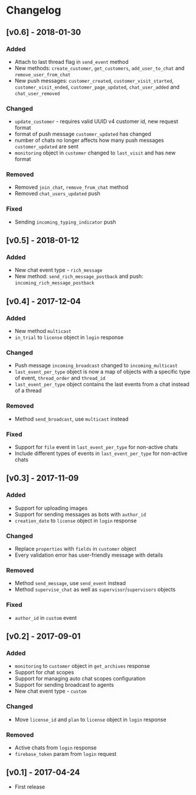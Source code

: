 # Changelog

## [v0.6] - 2018-01-30

### Added
- Attach to last thread flag in `send_event` method
- New methods: `create_customer`, `get_customers`, `add_user_to_chat` and `remove_user_from_chat`
- New push messages: `customer_created`, `customer_visit_started`, `customer_visit_ended`, `customer_page_updated`, `chat_user_added` and `chat_user_removed`

### Changed
- `update_customer` - requires valid UUID v4 customer id, new request format
- format of push message `customer_updated` has changed
- number of chats no longer affects how many push messages `customer_updated` are sent
- `monitoring` object in `customer` changed to `last_visit` and has new format

### Removed
- Removed `join_chat`, `remove_from_chat` method
- Removed `chat_users_updated` push

### Fixed
- Sending `incoming_typing_indicator` push

## [v0.5] - 2018-01-12

### Added
- New chat event type - `rich_message`
- New method: `send_rich_message_postback` and push: `incoming_rich_message_postback`

## [v0.4] - 2017-12-04

### Added
- New method `multicast`
- `in_trial` to `license` object in `login` response

### Changed
- Push message `incoming_broadcast` changed to `incoming_multicast`
- `last_event_per_type` object is now a map of objects with a specific type of event, `thread_order` and `thread_id`
- `last_event_per_type` object contains the last events from a chat instead of a thread

### Removed
- Method `send_broadcast`, use `multicast` instead

### Fixed
- Support for `file` event in `last_event_per_type` for non-active chats
- Include different types of events in `last_event_per_type` for non-active chats

## [v0.3] - 2017-11-09

### Added
- Support for uploading images
- Support for sending messages as bots with `author_id`
- `creation_date` to `license` object in `login` response

### Changed
- Replace `properties` with `fields` in `customer` object
- Every validation error has user-friendly message with details

### Removed
- Method `send_message`, use `send_event` instead
- Method `supervise_chat` as well as `supervisor`/`supervisors` objects

### Fixed
 - `author_id` in `custom` event

## [v0.2] - 2017-09-01

### Added
- `monitoring` to `customer` object in `get_archives` response
- Support for chat scopes
- Support for managing auto chat scopes configuration
- Support for sending broadcast to agents
- New chat event type - `custom`

### Changed
- Move `license_id` and `plan` to `license` object in `login` response

### Removed
- Active chats from `login` response
- `firebase_token` param from `login` request

## [v0.1] - 2017-04-24

- First release
